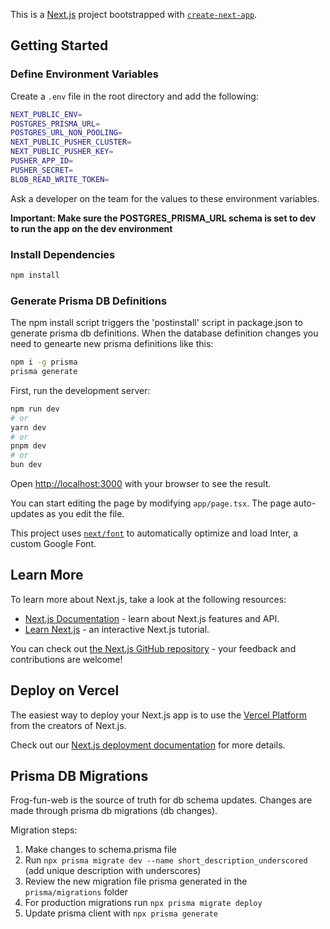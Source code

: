 This is a [Next.js](https://nextjs.org/) project bootstrapped with [`create-next-app`](https://github.com/vercel/next.js/tree/canary/packages/create-next-app).

## Getting Started

### Define Environment Variables

Create a `.env` file in the root directory and add the following:

```bash
NEXT_PUBLIC_ENV=
POSTGRES_PRISMA_URL=
POSTGRES_URL_NON_POOLING=
NEXT_PUBLIC_PUSHER_CLUSTER=
NEXT_PUBLIC_PUSHER_KEY=
PUSHER_APP_ID=
PUSHER_SECRET=
BLOB_READ_WRITE_TOKEN=
```

Ask a developer on the team for the values to these environment variables.

**Important: Make sure the POSTGRES_PRISMA_URL schema is set to dev to run the app on the dev environment**

### Install Dependencies

```bash
npm install
```

### Generate Prisma DB Definitions

The npm install script triggers the 'postinstall' script in package.json to generate prisma db definitions.
When the database definition changes you need to genearte new prisma definitions like this:

```bash
npm i -g prisma
prisma generate
```

First, run the development server:

```bash
npm run dev
# or
yarn dev
# or
pnpm dev
# or
bun dev
```

Open [http://localhost:3000](http://localhost:3000) with your browser to see the result.

You can start editing the page by modifying `app/page.tsx`. The page auto-updates as you edit the file.

This project uses [`next/font`](https://nextjs.org/docs/basic-features/font-optimization) to automatically optimize and load Inter, a custom Google Font.

## Learn More

To learn more about Next.js, take a look at the following resources:

- [Next.js Documentation](https://nextjs.org/docs) - learn about Next.js features and API.
- [Learn Next.js](https://nextjs.org/learn) - an interactive Next.js tutorial.

You can check out [the Next.js GitHub repository](https://github.com/vercel/next.js/) - your feedback and contributions are welcome!

## Deploy on Vercel

The easiest way to deploy your Next.js app is to use the [Vercel Platform](https://vercel.com/new?utm_medium=default-template&filter=next.js&utm_source=create-next-app&utm_campaign=create-next-app-readme) from the creators of Next.js.

Check out our [Next.js deployment documentation](https://nextjs.org/docs/deployment) for more details.

## Prisma DB Migrations

Frog-fun-web is the source of truth for db schema updates.
Changes are made through prisma db migrations (db changes).

Migration steps:

1. Make changes to schema.prisma file
2. Run `npx prisma migrate dev --name short_description_underscored` (add unique description with underscores)
3. Review the new migration file prisma generated in the `prisma/migrations` folder
4. For production migrations run `npx prisma migrate deploy`
5. Update prisma client with `npx prisma generate`
